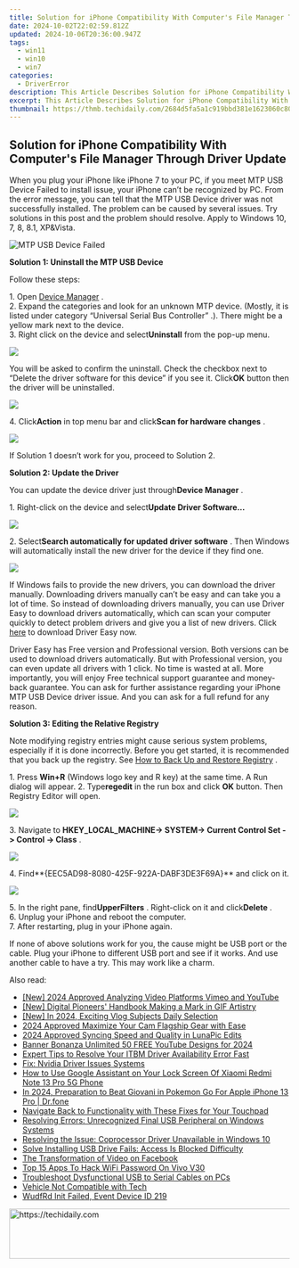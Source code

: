 ```yaml
---
title: Solution for iPhone Compatibility With Computer's File Manager Through Driver Update
date: 2024-10-02T22:02:59.812Z
updated: 2024-10-06T20:36:00.947Z
tags:
  - win11
  - win10
  - win7
categories:
  - DriverError
description: This Article Describes Solution for iPhone Compatibility With Computer's File Manager Through Driver Update
excerpt: This Article Describes Solution for iPhone Compatibility With Computer's File Manager Through Driver Update
thumbnail: https://thmb.techidaily.com/2684d5fa5a1c919bbd381e1623060c80ce06ce75787ca76ee6f109f43567431f.jpg
---
```


## Solution for iPhone Compatibility With Computer's File Manager Through Driver Update

When you plug your iPhone like iPhone 7 to your PC, if you meet MTP USB Device Failed to install issue, your iPhone can’t be recognized by PC. From the error message, you can tell that the MTP USB Device driver was not successfully installed. The problem can be caused by several issues. Try solutions in this post and the problem should resolve. Apply to Windows 10, 7, 8, 8.1, XP&Vista.  
  
![MTP USB Device Failed](https://images.drivereasy.com/wp-content/uploads/2016/09/img_57ce61d4c6f0d.jpg)
  
**Solution 1: Uninstall the MTP USB Device**
  
 Follow these steps:  
  
 1\. Open [Device Manager](https://tools.techidaily.com/drivereasy/download/) .  
 2\. Expand the categories and look for an unknown MTP device. (Mostly, it is listed under category “Universal Serial Bus Controller” .). There might be a yellow mark next to the device.  
 3\. Right click on the device and select**Uninstall** from the pop-up menu.  
  
![](https://images.drivereasy.com/wp-content/uploads/2016/09/img_57ce68d17c5a2.png)

 You will be asked to confirm the uninstall. Check the checkbox next to “Delete the driver software for this device” if you see it. Click**OK** button then the driver will be uninstalled.  
  
![](https://images.drivereasy.com/wp-content/uploads/2016/09/img_57ce68889664a.png)
  
 4\. Click**Action** in top menu bar and click**Scan for hardware changes** .
  
![](https://images.drivereasy.com/wp-content/uploads/2016/09/img_57ce69ef3908e.png)
  
 If Solution 1 doesn’t work for you, proceed to Solution 2.  
  
 **Solution 2: Update the Driver**
  
 You can update the device driver just through**Device Manager** .
  
 1\. Right-click on the device and select**Update Driver Software…**
  
![](https://images.drivereasy.com/wp-content/uploads/2016/09/img_57ce6b995059d.png)
  
 2\. Select**Search automatically for updated driver software** . Then Windows will automatically install the new driver for the device if they find one.  
  
![](https://images.drivereasy.com/wp-content/uploads/2016/09/img_57ce6bcb80a42.png)
  
 If Windows fails to provide the new drivers, you can download the driver manually. Downloading drivers manually can’t be easy and can take you a lot of time. So instead of downloading drivers manually, you can use Driver Easy to download drivers automatically, which can scan your computer quickly to detect problem drivers and give you a list of new drivers. Click [here](https://tools.techidaily.com/drivereasy/download/) to download Driver Easy now.  
  
 Driver Easy has Free version and Professional version. Both versions can be used to download drivers automatically. But with Professional version, you can even update all drivers with 1 click. No time is wasted at all. More importantly, you will enjoy Free technical support guarantee and money-back guarantee. You can ask for further assistance regarding your iPhone MTP USB Device driver issue. And you can ask for a full refund for any reason.  
  
**Solution 3: Editing the Relative Registry**
  
 Note modifying registry entries might cause serious system problems, especially if it is done incorrectly. Before you get started, it is recommended that you back up the registry. See [How to Back Up and Restore Registry](https://tools.techidaily.com/drivereasy/download/) .  
  
1\. Press **Win+R** (Windows logo key and R key) at the same time. A Run dialog will appear.
 2\. Type**regedit**  in the run box and click **OK**  button. Then Registry Editor will open.  
  
![](https://images.drivereasy.com/wp-content/uploads/2016/03/img_56fb391581cd9.png)
  
 3\. Navigate to **HKEY\_LOCAL\_MACHINE-> SYSTEM-> Current Control Set -> Control -> Class** .  
  
![](https://images.drivereasy.com/wp-content/uploads/2016/09/img_57ce716df0958.png)

 4\. Find**{EEC5AD98-8080-425F-922A-DABF3DE3F69A}** and click on it.  
  
![](https://images.drivereasy.com/wp-content/uploads/2016/09/img_57ce72045b4e6.jpg)

 5\. In the right pane, find**UpperFilters** . Right-click on it and click**Delete** .  
 6\. Unplug your iPhone and reboot the computer.  
 7\. After restarting, plug in your iPhone again.  
  
 If none of above solutions work for you, the cause might be USB port or the cable. Plug your iPhone to different USB port and see if it works. And use another cable to have a try. This may work like a charm.

<ins class="adsbygoogle"
     style="display:block"
     data-ad-format="autorelaxed"
     data-ad-client="ca-pub-7571918770474297"
     data-ad-slot="1223367746"></ins>

<ins class="adsbygoogle"
     style="display:block"
     data-ad-client="ca-pub-7571918770474297"
     data-ad-slot="8358498916"
     data-ad-format="auto"
     data-full-width-responsive="true"></ins>

<span class="atpl-alsoreadstyle">Also read:</span>
<div><ul>
<li><a href="https://facebook-video-share.techidaily.com/new-2024-approved-analyzing-video-platforms-vimeo-and-youtube/"><u>[New] 2024 Approved Analyzing Video Platforms Vimeo and YouTube</u></a></li>
<li><a href="https://fox-access.techidaily.com/new-digital-pioneers-handbook-making-a-mark-in-gif-artistry/"><u>[New] Digital Pioneers' Handbook Making a Mark in GIF Artistry</u></a></li>
<li><a href="https://youtube-data.techidaily.com/n-2024-exciting-vlog-subjects-daily-selection/"><u>[New] In 2024, Exciting Vlog Subjects Daily Selection</u></a></li>
<li><a href="https://extra-skills.techidaily.com/2024-approved-maximize-your-cam-flagship-gear-with-ease/"><u>2024 Approved Maximize Your Cam Flagship Gear with Ease</u></a></li>
<li><a href="https://some-guidance.techidaily.com/2024-approved-syncing-speed-and-quality-in-lunapic-edits/"><u>2024 Approved Syncing Speed and Quality in LunaPic Edits</u></a></li>
<li><a href="https://youtube-videos.techidaily.com/banner-bonanza-unlimited-50-free-youtube-designs-for-2024/"><u>Banner Bonanza Unlimited 50 FREE YouTube Designs for 2024</u></a></li>
<li><a href="https://driver-error.techidaily.com/expert-tips-to-resolve-your-itbm-driver-availability-error-fast/"><u>Expert Tips to Resolve Your ITBM Driver Availability Error Fast</u></a></li>
<li><a href="https://driver-error.techidaily.com/fix-nvidia-driver-issues-systems/"><u>Fix: Nvidia Driver Issues Systems</u></a></li>
<li><a href="https://unlock-android.techidaily.com/how-to-use-google-assistant-on-your-lock-screen-of-xiaomi-redmi-note-13-pro-5g-phone-by-drfone-android/"><u>How to Use Google Assistant on Your Lock Screen Of Xiaomi Redmi Note 13 Pro 5G Phone</u></a></li>
<li><a href="https://ios-pokemon-go.techidaily.com/in-2024-preparation-to-beat-giovani-in-pokemon-go-for-apple-iphone-13-pro-drfone-by-drfone-virtual-ios/"><u>In 2024, Preparation to Beat Giovani in Pokemon Go For Apple iPhone 13 Pro | Dr.fone</u></a></li>
<li><a href="https://driver-error.techidaily.com/navigate-back-to-functionality-with-these-fixes-for-your-touchpad/"><u>Navigate Back to Functionality with These Fixes for Your Touchpad</u></a></li>
<li><a href="https://driver-error.techidaily.com/resolving-errors-unrecognized-final-usb-peripheral-on-windows-systems/"><u>Resolving Errors: Unrecognized Final USB Peripheral on Windows Systems</u></a></li>
<li><a href="https://driver-error.techidaily.com/resolving-the-issue-coprocessor-driver-unavailable-in-windows-10/"><u>Resolving the Issue: Coprocessor Driver Unavailable in Windows 10</u></a></li>
<li><a href="https://driver-error.techidaily.com/solve-installing-usb-drive-fails-access-is-blocked-difficulty/"><u>Solve Installing USB Drive Fails: Access Is Blocked Difficulty</u></a></li>
<li><a href="https://facebook-clips.techidaily.com/the-transformation-of-video-on-facebook/"><u>The Transformation of Video on Facebook</u></a></li>
<li><a href="https://unlock-android.techidaily.com/top-15-apps-to-hack-wifi-password-on-vivo-v30-by-drfone-android/"><u>Top 15 Apps To Hack WiFi Password On Vivo V30</u></a></li>
<li><a href="https://driver-error.techidaily.com/troubleshoot-dysfunctional-usb-to-serial-cables-on-pcs/"><u>Troubleshoot Dysfunctional USB to Serial Cables on PCs</u></a></li>
<li><a href="https://driver-error.techidaily.com/vehicle-not-compatible-with-tech/"><u>Vehicle Not Compatible with Tech</u></a></li>
<li><a href="https://driver-error.techidaily.com/wudfrd-init-failed-event-device-id-219/"><u>WudfRd Init Failed, Event Device ID 219</u></a></li>
</ul></div>

<!-- affiliate ads begin -->
<a href="https://unicoeye.pxf.io/c/5597632/2134489/18498" target="_top" id="2134489">
  <img src="//a.impactradius-go.com/display-ad/18498-2134489" border="0" alt="https://techidaily.com" width="728" height="90"/>
</a>
<img height="0" width="0" src="https://unicoeye.pxf.io/i/5597632/2134489/18498" style="position:absolute;visibility:hidden;" border="0" />
<!-- affiliate ads end -->

